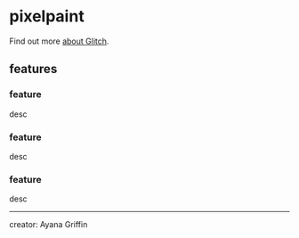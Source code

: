 pixelpaint
=================


Find out more [about Glitch](https://glitch.com/about).


features
-----------


### feature 
desc

### feature 
desc

### feature 
desc






-------------------


creator: Ayana Griffin